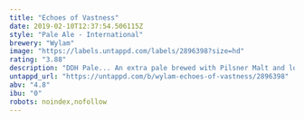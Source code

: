 ```yaml
---
title: "Echoes of Vastness"
date: 2019-02-10T12:37:54.506115Z
style: "Pale Ale - International"
brewery: "Wylam"
image: "https://labels.untappd.com/labels/2896398?size=hd"
rating: "3.88"
description: "DDH Pale... An extra pale brewed with Pilsner Malt and low colour Maris Otter. Centennial and Chinook ricochet through the chasms of infinity backed up with the sweet darkness of Idaho 7."
untappd_url: "https://untappd.com/b/wylam-echoes-of-vastness/2896398"
abv: "4.8"
ibu: "0"
robots: noindex,nofollow
---
```

